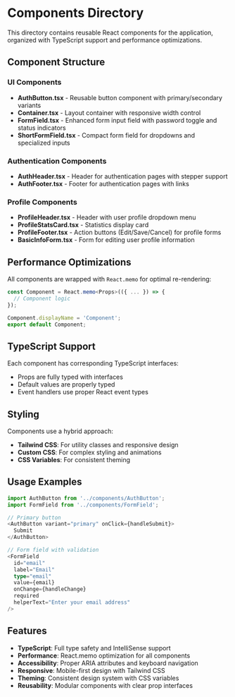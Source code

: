 # Components Directory

This directory contains reusable React components for the application, organized with TypeScript support and performance optimizations.

## Component Structure

### UI Components
- **AuthButton.tsx** - Reusable button component with primary/secondary variants
- **Container.tsx** - Layout container with responsive width control
- **FormField.tsx** - Enhanced form input field with password toggle and status indicators
- **ShortFormField.tsx** - Compact form field for dropdowns and specialized inputs

### Authentication Components
- **AuthHeader.tsx** - Header for authentication pages with stepper support
- **AuthFooter.tsx** - Footer for authentication pages with links

### Profile Components
- **ProfileHeader.tsx** - Header with user profile dropdown menu
- **ProfileStatsCard.tsx** - Statistics display card
- **ProfileFooter.tsx** - Action buttons (Edit/Save/Cancel) for profile forms
- **BasicInfoForm.tsx** - Form for editing user profile information

## Performance Optimizations

All components are wrapped with `React.memo` for optimal re-rendering:
```typescript
const Component = React.memo<Props>(({ ... }) => {
  // Component logic
});

Component.displayName = 'Component';
export default Component;
```

## TypeScript Support

Each component has corresponding TypeScript interfaces:
- Props are fully typed with interfaces
- Default values are properly typed
- Event handlers use proper React event types

## Styling

Components use a hybrid approach:
- **Tailwind CSS**: For utility classes and responsive design
- **Custom CSS**: For complex styling and animations
- **CSS Variables**: For consistent theming

## Usage Examples

```typescript
import AuthButton from '../components/AuthButton';
import FormField from '../components/FormField';

// Primary button
<AuthButton variant="primary" onClick={handleSubmit}>
  Submit
</AuthButton>

// Form field with validation
<FormField
  id="email"
  label="Email"
  type="email"
  value={email}
  onChange={handleChange}
  required
  helperText="Enter your email address"
/>
```

## Features

- **TypeScript**: Full type safety and IntelliSense support
- **Performance**: React.memo optimization for all components
- **Accessibility**: Proper ARIA attributes and keyboard navigation
- **Responsive**: Mobile-first design with Tailwind CSS
- **Theming**: Consistent design system with CSS variables
- **Reusability**: Modular components with clear prop interfaces
